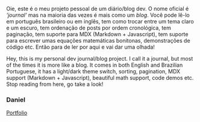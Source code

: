Oie, este é o meu projeto pessoal de um diário/blog dev. O nome oficial é *'journal'* mas na maioria das vezes é mais como um *blog*. Você pode lê-lo em português brasileiro ou em inglês, tem como trocar entre um tema claro e um escuro, tem ordenação de posts por ordem cronológica, tem paginação, tem suporte para MDX (Markdown + Javascript), tem suporte para escrever umas equações matemáticas bonitonas, demonstrações de código etc. Então para de ler por aqui e vai dar uma olhada!

Hey, this is my personal dev journal/blog project. I call it a journal, but most of the times it is more like a blog. It comes in both English and Brazilian Portuguese, it has a light/dark theme switch, sorting, pagination, MDX support (Markdown + Javascript), beautiful math support, code demos etc. Stop reading from here, go take a look!

### Daniel
[Portfolio]((https://danielx-art.github.io/portfolio/))

